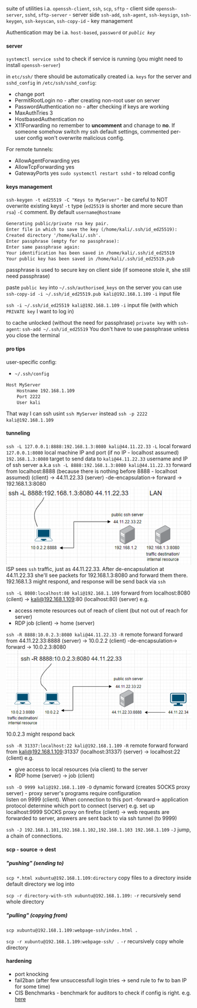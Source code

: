 suite of utilities
i.a.
`openssh-client`, `ssh`, `scp`, `sftp` - client side
`openssh-server`, `sshd`,  `sftp-server` - server side
`ssh-add`, `ssh-agent`, `ssh-keysign`, `ssh-keygen`, `ssh-keyscan`, `ssh-copy-id` - key management

Authentication may be i.a. `host-based`, `password` or *`public key`*

#### server
`systemctl service sshd` to check if service is running (you might need to install `openssh-server`)

in `etc/ssh/` there should be automatically created i.a. `keys` for the server and `sshd_config`
in `/etc/ssh/sshd_config`: 
- change port
- PermitRootLogin no - after creating non-root user on server
- PasswordAuthentication no - after checking if keys are working
- MaxAuthTries 3
- HostbasedAuthentication no
- X11Forwarding no
remember to **uncomment** and chanage to **no**. If someone somehow switch my ssh default settings, commented per-user config won't overwrite malicious config.

For remote tunnels:
- AllowAgentForwarding yes
- AllowTcpForwarding yes
- GatewayPorts yes
`sudo systemctl restart sshd` - to reload config

#### keys management
`ssh-keygen -t ed25519 -C "Keys to MyServer"` - be careful to NOT overwrite existing keys!
`-t` type (`ed25519` is shorter and more secure than `rsa`)
`-C` comment. By default `username@hostname`
```
Generating public/private rsa key pair.
Enter file in which to save the key (/home/kali/.ssh/id_ed25519): 
Created directory '/home/kali/.ssh'.
Enter passphrase (empty for no passphrase): 
Enter same passphrase again: 
Your identification has been saved in /home/kali/.ssh/id_ed25519
Your public key has been saved in /home/kali/.ssh/id_ed25519.pub
```
passphrase is used to secure key on client side (if someone stole it, she still need passphrase)

paste `public key` into `~/.ssh/authorised_keys` on the server
you can use `ssh-copy-id -i ~/.ssh/id_ed25519.pub kali@192.168.1.109`
`-i` input file

`ssh -i ~/.ssh/id_ed25519 kali@192.168.1.109`
`-i` input file (with which `PRIVATE key` I want to log in)

to cache unlocked (without the need for passphrase) `private key` with `ssh-agent`:
`ssh-add ~/.ssh/id_ed25519`
You don't have to use passphrase unless you close the terminal

#### pro tips
user-specific config:
- `~/.ssh/config`
```
Host MyServer
	Hostname 192.168.1.109
	Port 2222
	User kali
```
That way I can ssh usint `ssh MyServer` instead `ssh -p 2222 kali@192.168.1.109`

#### tunneling
`ssh -L 127.0.0.1:8888:192.168.1.3:8080 kali@44.11.22.33`
`-L` local forward
`127.0.0.1:8080` local machine IP and port (if no IP - localhost assumed)
`192.168.1.3:8080` target to send data to
`kali@44.11.22.33` username and IP of ssh server
a.k.a
`ssh -L 8888:192.168.1.3:8080 kali@44.11.22.33`
forward from localhost:8888 (because there is nothing before 8888 - localhost assumed) (client) -> 44.11.22.33 (server) -de-encapsulation-> forward -> 192.168.1.3:8080
![local forward](./img/local_forward.png)
ISP sees `ssh` traffic, just as 44.11.22.33. After de-encapsulation at 44.11.22.33 she'll see packets for 192.168.1.3:8080 and forward them there. 192.168.1.3 might respond, and response will be send back via `ssh`

`ssh -L 8080:localhost:80 kali@192.168.1.109`
forward from localhost:8080 (cilent) -> kali@192.168.1.109:80 (localhost:80) (server) 
e.g.
- access remote resources out of reach of client (but not out of reach for server)
- RDP job (client) -> home (server)


`ssh -R 8888:10.0.2.3:8080 kali@44.11.22.33`
`-R` remote forward
forward from 44.11.22.33:8888 (server) -> 10.0.2.2 (client) -de-encapsulation-> forward -> 10.0.2.3:8080 
![remote_forwarding](./img/remote_forward.png)
10.0.2.3 might respond back

`ssh -R 31337:localhost:22 kali@192.168.1.109`
`-R` remote forward
forward from kali@192.168.1.109:31337 (localhost:31337) (server) -> localhost:22 (client)
e.g.
- give access to local resources (via client) to the server
- RDP home (server) -> job (client)


`ssh -D 9999 kali@192.168.1.109`
`-D` dynamic forward (creates SOCKS proxy server) - proxy server's programs require configuration  
listen on 9999 (client). When connection to this port -forward-> application protocol determine which port to connect (server)
e.g.
set up localhost:9999 SOCKS proxy on firefox (client) -> web requests are forwarded to server, answers are sent back to via ssh tunnel (to 9999)



`ssh -J 192.168.1.101,192.168.1.102,192.168.1.103 192.168.1.109`
`-J` jump, a chain of connections.


#### scp - source -> dest
##### "pushing" (sending to) 
`scp *.html xubuntu@192.168.1.109:directory`
copy files to a directory inside default directory we log into

`scp -r directory-with-sth xubuntu@192.168.1.109:`
`-r` recursively send whole directory


##### "pulling" (copying from)
`scp xubuntu@192.168.1.109:webpage-ssh/index.html .`

`scp -r xubuntu@192.168.1.109:webpage-ssh/ .`
`-r` recursively copy whole directory

#### hardening
- port knocking
- fail2ban (after few unsuccessfull login tries -> send rule to fw to ban IP for some time)
- CIS Benchmarks - benchmark for auditors to check if config is right. e.g. [here](https://github.com/WoTTsecurity/agent/issues/277)